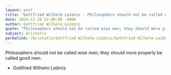 ```yaml
---
layout: post
title: "Gottfried Wilhelm Leibniz - Philosophers should not be called wise"
date: 2024-12-28 12:00:00 -0000
author: Gottfried Wilhelm Leibniz
quote: "Philosophers should not be called wise men; they should more properly be called good men."
subject: Aristotle
permalink: /Aristotle/Gottfried Wilhelm Leibniz/Gottfried Wilhelm Leibniz - Philosophers should not be called wise
---
```


Philosophers should not be called wise men; they should more properly be called good men.

- Gottfried Wilhelm Leibniz
